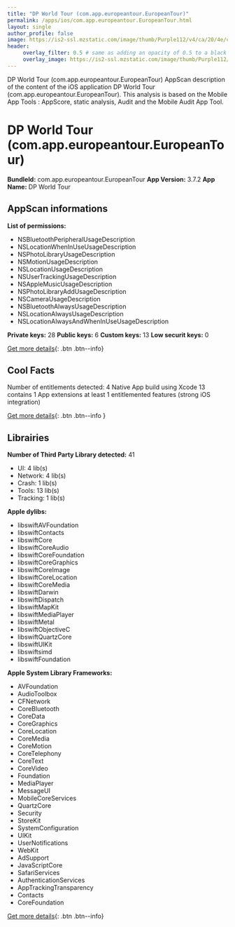 ```yaml
---
title: "DP World Tour (com.app.europeantour.EuropeanTour)"
permalink: /apps/ios/com.app.europeantour.EuropeanTour.html
layout: single
author_profile: false
image: https://is2-ssl.mzstatic.com/image/thumb/Purple112/v4/ca/20/4e/ca204ebf-2486-d14b-e06e-72237f8bcee5/AppIcon-0-0-1x_U007emarketing-0-0-0-6-0-0-sRGB-0-0-0-GLES2_U002c0-512MB-85-220-0-0.png/512x512bb.jpg
header: 
     overlay_filter: 0.5 # same as adding an opacity of 0.5 to a black background
     overlay_image: https://is2-ssl.mzstatic.com/image/thumb/Purple112/v4/ca/20/4e/ca204ebf-2486-d14b-e06e-72237f8bcee5/AppIcon-0-0-1x_U007emarketing-0-0-0-6-0-0-sRGB-0-0-0-GLES2_U002c0-512MB-85-220-0-0.png/512x512bb.jpg
---
```

DP World Tour (com.app.europeantour.EuropeanTour) AppScan description of the content of the iOS application DP World Tour (com.app.europeantour.EuropeanTour). This analysis is based on the Mobile App Tools : AppScore, static analysis, Audit and the Mobile Audit App Tool.

# DP World Tour (com.app.europeantour.EuropeanTour)

**BundleId:** com.app.europeantour.EuropeanTour
**App Version:** 3.7.2
**App Name:** DP World Tour


## AppScan informations 

**List of permissions:** 
- NSBluetoothPeripheralUsageDescription
- NSLocationWhenInUseUsageDescription
- NSPhotoLibraryUsageDescription
- NSMotionUsageDescription
- NSLocationUsageDescription
- NSUserTrackingUsageDescription
- NSAppleMusicUsageDescription
- NSPhotoLibraryAddUsageDescription
- NSCameraUsageDescription
- NSBluetoothAlwaysUsageDescription
- NSLocationAlwaysUsageDescription
- NSLocationAlwaysAndWhenInUseUsageDescription
  
  
**Private keys:** 28
**Public keys:** 6
**Custom keys:** 13
**Low securit keys:** 0
  
[Get more details](/pricing.html){: .btn .btn--info}

## Cool Facts

Number of entitlements detected: 4
Native App
build using Xcode 13
contains 1 App extensions
at least 1 entitlemented features (strong iOS integration)
  
[Get more details](/pricing.html){: .btn .btn--info }

## Librairies 
**Number of Third Party Library detected:** 41
- UI: 4 lib(s)
- Network: 4 lib(s)
- Crash: 1 lib(s)
- Tools: 13 lib(s)
- Tracking: 1 lib(s)


**Apple dylibs:**
- libswiftAVFoundation
- libswiftContacts
- libswiftCore
- libswiftCoreAudio
- libswiftCoreFoundation
- libswiftCoreGraphics
- libswiftCoreImage
- libswiftCoreLocation
- libswiftCoreMedia
- libswiftDarwin
- libswiftDispatch
- libswiftMapKit
- libswiftMediaPlayer
- libswiftMetal
- libswiftObjectiveC
- libswiftQuartzCore
- libswiftUIKit
- libswiftsimd
- libswiftFoundation


**Apple System Library Frameworks:**
- AVFoundation
- AudioToolbox
- CFNetwork
- CoreBluetooth
- CoreData
- CoreGraphics
- CoreLocation
- CoreMedia
- CoreMotion
- CoreTelephony
- CoreText
- CoreVideo
- Foundation
- MediaPlayer
- MessageUI
- MobileCoreServices
- QuartzCore
- Security
- StoreKit
- SystemConfiguration
- UIKit
- UserNotifications
- WebKit
- AdSupport
- JavaScriptCore
- SafariServices
- AuthenticationServices
- AppTrackingTransparency
- Contacts
- CoreFoundation


  
[Get more details](/pricing.html){: .btn .btn--info}

